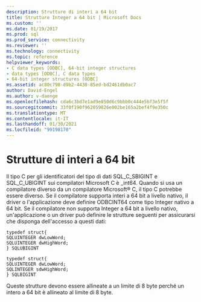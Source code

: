 ```yaml
---
description: Strutture di interi a 64 bit
title: Strutture Integer a 64 bit | Microsoft Docs
ms.custom: ''
ms.date: 01/19/2017
ms.prod: sql
ms.prod_service: connectivity
ms.reviewer: ''
ms.technology: connectivity
ms.topic: reference
helpviewer_keywords:
- C data types [ODBC], 64-bit integer structures
- data types [ODBC], C data types
- 64-bit integer structures [ODBC]
ms.assetid: ac80c798-d9b2-4430-85ed-bd2461db0ac7
author: David-Engel
ms.author: v-daenge
ms.openlocfilehash: cda6c3bd7e1ad9e850d6c9bbb0c444e5bf3e5f5f
ms.sourcegitcommit: 33f0f190f962059826e002be165a2bef4f9e350c
ms.translationtype: MT
ms.contentlocale: it-IT
ms.lasthandoff: 01/30/2021
ms.locfileid: "99198170"
---
```

# <a name="64-bit-integer-structures"></a>Strutture di interi a 64 bit
Il tipo C per gli identificatori del tipo di dati SQL_C_SBIGINT e SQL_C_UBIGINT sui compilatori Microsoft C è _int64. Quando si usa un compilatore diverso da un compilatore Microsoft® C, il tipo C potrebbe essere diverso. Se il compilatore supporta interi a 64 bit a livello nativo, il driver o l'applicazione deve definire ODBCINT64 come tipo Integer nativo a 64 bit. Se il compilatore non supporta Integer a 64 bit a livello nativo, un'applicazione o un driver può definire le strutture seguenti per assicurarsi che disponga dell'accesso a questi dati:  
  
```  
typedef struct{  
SQLUINTEGER dwLowWord;  
SQLUINTEGER dwHighWord;  
} SQLUBIGINT  
  
typedef struct{  
SQLUINTEGER dwLowWord;  
SQLINTEGER sdwHighWord;  
} SQLBIGINT  
```  
  
 Queste strutture devono essere allineate a un limite di 8 byte perché un intero a 64 bit è allineato al limite di 8 byte.
